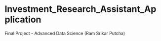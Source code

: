 # Investment_Research_Assistant_Application
Final Project - Advanced Data Science (Ram Srikar Putcha)
